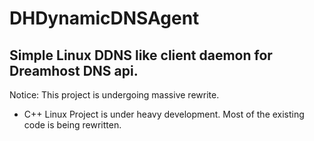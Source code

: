 # DHDynamicDNSAgent

## Simple Linux DDNS like client daemon for Dreamhost DNS api.

Notice: This project is undergoing massive rewrite.

- C++ Linux Project is under heavy development. Most of the existing code is being rewritten.
